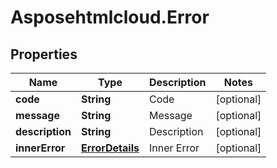 # Asposehtmlcloud.Error

## Properties
Name | Type | Description | Notes
------------ | ------------- | ------------- | -------------
**code** | **String** | Code              | [optional] 
**message** | **String** | Message              | [optional] 
**description** | **String** | Description              | [optional] 
**innerError** | [**ErrorDetails**](ErrorDetails.md) | Inner Error              | [optional] 


